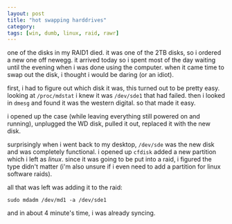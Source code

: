 ```yaml
---
layout: post
title: "hot swapping harddrives"
category: 
tags: [win, dumb, linux, raid, rawr]
---
```

one of the disks in my RAID1 died. it was one of the 2TB disks, so i
ordered a new one off newegg. it arrived today so i spent most of the
day waiting until the evening when i was done using the computer. when
it came time to swap out the disk, i thought i would be daring (or an
idiot).

first, i had to figure out which disk it was, this turned out to be
pretty easy. looking at `/proc/mdstat` i knew it was `/dev/sde1` that
had failed. then i looked in `dmesg` and found it was the western
digital. so that made it easy.

i opened up the case (while leaving everything still powered on and
running), unplugged the WD disk, pulled it out, replaced it with the new
disk.

surprisingly when i went back to my desktop, `/dev/sde` was the new disk
and was completely functional. i opened up `cfdisk` added a new
partition which i left as *linux*. since it was going to be put into a
raid, i figured the type didn't matter (i'm also unsure if i even need
to add a partition for linux software raids).

all that was left was adding it to the raid:

    sudo mdadm /dev/md1 -a /dev/sde1

and in about 4 minute's time, i was already syncing.
